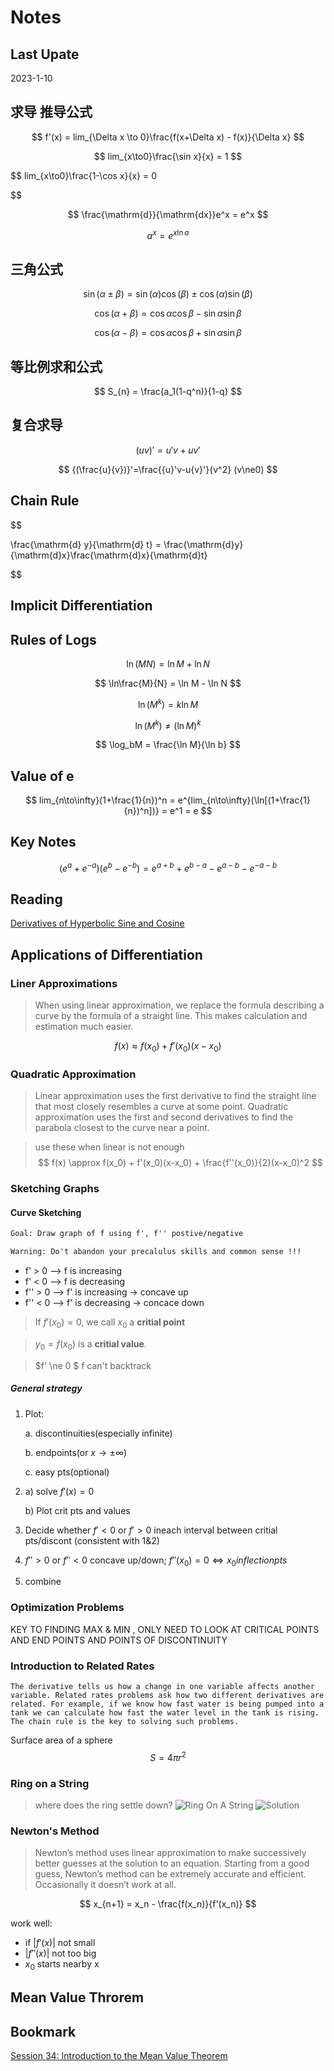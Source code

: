 # Notes

## Last Upate

2023-1-10

## 求导 推导公式

$$
f'(x) = lim_{\Delta x \to 0}\frac{f(x+\Delta x) - f(x)}{\Delta x}
$$

$$
lim_{x\to0}\frac{\sin x}{x} = 1
$$

$$
lim_{x\to0}\frac{1-\cos x}{x} = 0

$$

$$
\frac{\mathrm{d}}{\mathrm{dx}}e^x = e^x
$$

$$
a^x = e^{x\ln a}
$$

## 三角公式

$$
\sin(\alpha\pm\beta) = \sin(\alpha)\cos(\beta)\pm\cos(\alpha)\sin(\beta)
$$

$$
\cos(\alpha+\beta) = \cos\alpha\cos\beta-\sin\alpha\sin\beta
$$

$$
\cos(\alpha-\beta) = \cos\alpha\cos\beta+\sin\alpha\sin\beta
$$

## 等比例求和公式

$$
S_{n} = \frac{a_1(1-q^n)}{1-q}
$$

## 复合求导

$$
{(uv)}' = {u}'v+u{v}'
$$

$$
{(\frac{u}{v})}'=\frac{{u}'v-u{v}'}{v^2} (v\ne0)
$$

## Chain Rule

$$

\frac{\mathrm{d} y}{\mathrm{d} t} = \frac{\mathrm{d}y}{\mathrm{d}x}\frac{\mathrm{d}x}{\mathrm{d}t}

$$

## Implicit Differentiation

## Rules of Logs

$$
\ln(MN) = \ln M + \ln N
$$

$$
\ln\frac{M}{N} = \ln M - \ln N
$$

$$
\ln(M^k) = k\ln M
$$

$$
\ln(M^k) \ne (\ln M)^k
$$

$$
\log_bM = \frac{\ln M}{\ln b}
$$

## Value of e

$$
lim_{n\to\infty}(1+\frac{1}{n})^n = e^{lim_{n\to\infty}(\ln[(1+\frac{1}{n})^n])} = e^1 = e
$$

## Key Notes

$$
(e^{a} + e^{-a})(e^{b}-e^{-b})=e^{a+b}+e^{b-a}-e^{a-b}-e^{-a-b}
$$

## Reading

[Derivatives of Hyperbolic Sine and Cosine](./doc/Derivatives_of_Hyperbolic_Sine_and_Cosine.pdf)

## Applications of Differentiation

### Liner Approximations

> When using linear approximation, we replace the formula describing a curve by the formula of a straight line. This makes calculation and estimation much easier.

$$
f(x) \approx f(x_0) + f'(x_0)(x-x_0)
$$

### Quadratic Approximation

>Linear approximation uses the first derivative to find the straight line that most closely resembles a curve at some point. Quadratic approximation uses the first and second derivatives to find the parabola closest to the curve near a point.

> use these when linear is not enough
$$
f(x) \approx  f(x_0) + f'(x_0)(x-x_0) + \frac{f''(x_0)}{2}(x-x_0)^2
$$

### Sketching Graphs

#### Curve Sketching

```txt
Goal: Draw graph of f using f', f'' postive/negative
```

```txt
Warning: Do't abandon your precalulus skills and common sense !!!
```

- f' > 0 --> f is increasing
- f' < 0 --> f is decreasing
- f'' > 0  --> f' is increasing -> concave up
- f'' < 0  --> f' is decreasing -> concace down

> If $f'(x_0) = 0$, we call $x_0$ a **critial point**

> $y_0 = f(x_0)$ is a **critial value**.

> $f' \ne 0 $ f can't backtrack

##### General strategy

1. Plot:

    a. discontinuities(especially infinite)

    b. endpoints(or $x\to\pm\infty$)

    c. easy pts(optional)

2. a) solve $f'(x) = 0$

   b) Plot crit pts and values

3. Decide whether $f' < 0$ or $f' > 0$ ineach interval between critial pts/discont (consistent with 1&2)

4. $f'' > 0$ or $f'' < 0$ concave up/down; $f''(x_0) = 0 \Leftrightarrow x_0 inflection pts$

5. combine

### Optimization Problems

KEY TO FINDING MAX & MIN , ONLY NEED TO LOOK AT CRITICAL POINTS AND END POINTS AND POINTS OF DISCONTINUITY

### Introduction to Related Rates

```text
The derivative tells us how a change in one variable affects another variable. Related rates problems ask how two different derivatives are related. For example, if we know how fast water is being pumped into a tank we can calculate how fast the water level in the tank is rising. The chain rule is the key to solving such problems.
```

Surface area of a sphere
$$
S=4\pi r^2
$$

### Ring on a String

> where does the ring settle down?
![Ring On A String](./captures/RingOnAString.PNG)
![Solution](./captures/RingOnAStringSolution.jpg)

### Newton's Method

>Newton’s method uses linear approximation to make successively better guesses at the solution to an equation. Starting from a good guess, Newton’s method can be extremely accurate and efficient. Occasionally it doesn’t work at all.

$$
x_{n+1} = x_n - \frac{f(x_n)}{f'(x_n)}
$$

work well:

- if $|f'(x)|$ not small
- $|f''(x)|$ not too big
- $x_0$ starts nearby x

## Mean Value Throrem

## Bookmark

[Session 34: Introduction to the Mean Value Theorem](https://ocw.mit.edu/courses/18-01sc-single-variable-calculus-fall-2010/pages/unit-2-applications-of-differentiation/part-c-mean-value-theorem-antiderivatives-and-differential-equations/session-34-introduction-to-the-mean-value-theorem/)
